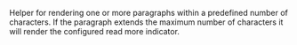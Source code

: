 Helper for rendering one or more paragraphs within a predefined number of characters. If the paragraph extends the maximum number of characters it will render the configured read more indicator.